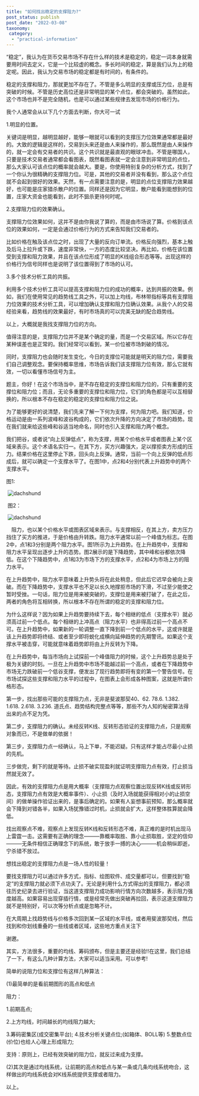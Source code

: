 ```yaml
---
title: "如何找出稳定的支撑阻力?"
post_status: publish
post_date: "2022-03-08"
taxonomy:
 category: 
  - "practical-information"
---
```


“稳定”，我认为在货币交易市场不存在什么样的技术是稳定的，稳定一词本身就需要用时间去定义，它是一个比较虚的概念。多长时间的稳定，算是我们认为上的稳定呢。因此，我认为交易市场的稳定都是有时间的，有条件的。

稳定的支撑和阻力，那就更加不存在了。不管是多么明显的支撑或压力位，总是有突破的时候。不管是历史高位还是非常明显的某个点位，都会突破的。虽然如此，这个市场也并不是完全随机，也是可以通过某些规律去发现市场的价格行为。

我个人通常会从以下几个方面去判断，你大可一试

1.明显的位置。

关键词是明显，越明显越好，能够一眼就可以看到的支撑压力位效果通常都是最好的。大致的逻辑是这样的，交易到头来还是由人来操作的，那么既然是由人来操作的，就一定会有交易者的共识。这个共识就是最直观的眼球冲击。不管是哪国人，只要是技术交易者通常都会看图表，既然看图表就一定会注意到非常明显的点位，那么大家认可该点位的概率就会越大。要是，你使用特别复杂的分析方式，找到了一个你认为很精确的支撑阻力位。可是，其他的交易者并没有看到，那么这个点位就不会起到很好的效果。天然，有一点需要注意的是，明显的点位支撑阻力效果越好，也可能是庄家猎杀散户的位置。同样还是因为它明显，散户能看到能想到的位置，庄家大资金也能看到，此时不狙杀更待何时呢。

2.支撑阻力位的效果确认。

支撑阻力位效果如何，这并不是由你我说了算的，而是由市场说了算。价格到该点位的效果如何，一定是会通过价格行为的方式来告知我们交易者的。

比如价格在触及该点位之时，出现了大量的反向订单流。价格反向强烈，基本上触及后马上拉升或下跌，速度非常快，一方的态度比较坚决。再比如，价格在该位置受到支撑和阻力效果，并且在该点位形成了明显的K线组合形态等等。出现这样的价格行为信号同样也是说明了该位置得到了市场的认可。

3.多个技术分析工具的共振。

利用多个技术分析工具可以提高支撑和阻力位的成功的概率，达到共振的效果。例如，我们在使用常见的趋势线工具之外，可以加上均线，布林带指标等具有支撑阻力位效果的技术分析工具，可以增加确认支撑和阻力位确认效果。从我个人的交易经验来看，趋势线的效果最好，有时市场真的可以完美无缺的配合趋势线。

以上，大概就是我找支撑阻力位的方向。

值得注意的是，支撑阻力位并不是某个确定的量，而是一个交易区域。所以它存在某种误差也是正常的。我们经常可以看到，某一价位被市场刺破的情况。

同时，支撑阻力也会随时发生变化，今日的支撑位可能就是明天的阻力位，需要我们自己调整观念。要保持概率思维，市场告诉我们该支撑阻力位有效，那么它就有效，一切以看懂市场信号为主。

题主，你好！在这个市场当中，是不存在稳定的支撑位和阻力位的，只有重要的支撑位和阻力位；而且，无论多重要的支撑位和阻力位，它们的角色都是可以互相替换的，所以根本不存在稳定的稳定的支撑位和阻力位之说。

为了能够更好的说清楚，我们先来了解一下何为支撑，何为阻力吧。我们知道，价格运动是由一系列波峰和波谷构成的，它们依次升降的方向决定了市场的趋势。现在我们就来给这些峰和谷适当地命名，同时也引入支撑和阻力两个概念。

我们把谷，或者说“向上反弹低点”，称为支撑，用某个价格水平或者图表上某个区域来表示。这个术语名实归一。在其下方，买方兴趣强大，足以撑拒卖方形成的压力。结果价格在这里停止下跌，回头向上反弹。通常，当前一个向上反弹的低点形成后，就可以确定一个支撑水平了。在图1中，点2和4分别代表上升趋势中的两个支撑水平。

图1:

 ![dachshund](https://cdn.fendou.la/funstoutiao/2020/12/165929872.png "图片1.png")

 图2：

 ![dachshund](https://cdn.fendou.la/funstoutiao/2020/12/165943981.png "图片2.png")

　阻力，也以某个价格水平或图表区域来表示。与支撑相反，在其上方，卖方压力挡住了买方的推进，于是价格由升转跌。阻力水平通常以前一个峰值为标志。在图2中，点1和3分别是两个阻力水平。图1所示为上升趋势。在上升趋势中，支撑和阻力水平呈现出逐步上升的态势。图2展示的是下降趋势，其中峰和谷都依次降低。在这个下降趋势中，点1和3为市场下方的支撑水平，点2和4为市场上方的阻力水平。

在上升趋势中，阻力水平意味着上升势头将在此处稍息，但此后它迟早会被向上突破。而在下降趋势中，支撑水平也不足以长久地撑拒市场的下滑，不过至少能使之暂时受挫。一句话，阻力位是用来被突破的，支撑位是用来被打破了，在此之后，两者的角色将互相转换，所以根本不存在所谓的稳定的支撑和阻力位。

为什么这样说？因为如果上升趋势要持续下去，每个相继的低点（支撑水平）就必须高过前一个低点。每个相继的上冲高点（阻力水平）也非得高过前一个高点不可。在上升趋势中，如果新的一轮调整一直下降到前一个低点的水平，这或许就是该上升趋势即将终结、或者至少即将蜕化成横向延伸趋势的先期警讯。如果这个支撑水平被击穿，可能就意味着趋势即将由上升反转为下降。

在上升趋势中，每当市场向上试探前一个峰值阻力的时候，这个上升趋势总是处于极为关键的时刻。一旦在上升趋势中市场不能越过前一个高点，或者在下降趋势中市场无力跌破前一个低谷支撑，便发出了现行趋势即将有变的第一个警告信号。在市场试探这些支撑和阻力水平的过程中，在图表上会形成各种图案，这就是所谓价格形态。

第一步，找出那些可能的支撑阻力点，无非是斐波那契40、62. 78.6. 1.382. 1.618. 2.618. 3.236. 道氏点、趋势结构完整点等等，那些不为人知的秘密算法得出来的点不足为凭。

第二步，支撑阻力的确认。未经反转K线、反转形态验证的支撑阻力点，只是观察对象而已，不是做单的依据！

第三步，支撑阻力点一经确认，马上下单，不能迟疑。只有这样才能占尽最小止损的先机。

三步做完，剩下的就是等待。止损不破实现盈利就证明支撑阻力点有效，打止损当然就无效了。

因此，有效的支撑阻力点是用大概率（支撑阻力点观察位置出现反转K线或反转形态，支撑阻力点有效是大概率事件）、小止损（及时入场就能获得相对小的止损空间）的做单操作验证出来的，是事后确定的。如果有人妄想事前预知，那么概率就会下降到对错各半，如果入场犹豫错过时机，止损就会扩大，这样整体胜算就会降低。

找出观察点不难，观察点上发现反转K线和反转形态不难，真正难的是时机出现马上雷霆一击。这需要有正确的理念———靠概率取胜、靠小止损取胜，坚定的信仰———无条件相信正确理念下的系统，敢于放手一搏的决心———机会稍纵即逝，宁杀错不放过。

想找出稳定的支撑阻力点是一场人性的较量！

要找支撑阻力可以通过许多方式，指标、绘图软件、成交量都可以，但要找到“稳定”的支撑阻力就必须下点功夫了。无论是利用什么方式得出的支撑阻力，都必须往历史纪录去进行验证，当这道支撑阻力成功影响行情方向次数越多，表示阻力强度越高。如果容易出现穿插行情，或是经常先做出突破再拉回，表示这道支撑阻力就不是特别好，可以次等分析点或是忽略不计。  

在大周期上找趋势线与价格多次回到某一区域的水平线，或者用斐波那契线，然后找到和你划线重叠的一些线或者区域，这些地方重点关注下

谢邀。  

其实，方法很多，重要的均线、筹码颁布，但是主要还是经验!!在这里，我们总结了一下，有这么几种计算方法，大家可以适当采用。可以参考!

简单的说阻力位和支撑位有这样几种算法：

(1)最简单的是看前期图形的高点和低点

阻力： 

1.前期高点;

2.上方均线，时间越长的均线阻力越大; 

3.筹码密集区(成交密集平台); 4.技术分析关键点位;(如箱体、BOLL等) 5.整数点位(价位)也给人心理上形成阻力;

支持：原则上，已经有效突破的阻力位，就反过来成为支撑。

(2)其次是通过均线系统，让前期的高点和低点与某一条或几条均线系统吻合，这样做出的均线系统会对K线系统提供支撑或者阻力。

以上。
